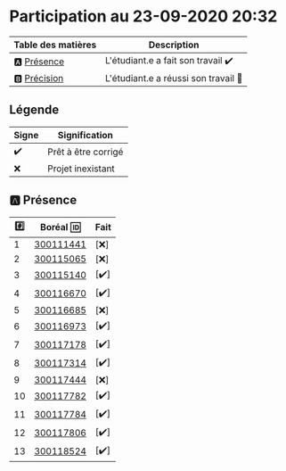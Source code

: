 # Participation au 23-09-2020 20:32

| Table des matières            | Description                                             |
|-------------------------------|---------------------------------------------------------|
| :a: [Présence](#a-présence)   | L'étudiant.e a fait son travail    :heavy_check_mark:   |
| :b: [Précision](#b-précision) | L'étudiant.e a réussi son travail  :tada:               |

## Légende

| Signe              | Signification                 |
|--------------------|-------------------------------|
| :heavy_check_mark: | Prêt à être corrigé           |
| :x:                | Projet inexistant             |

## :a: Présence

|:hash:| Boréal :id:                | Fait               |
|------|----------------------------|--------------------|
| 1 | [300111441](../300111441) | [:x:] |
| 2 | [300115065](../300115065) | [:x:] |
| 3 | [300115140](../300115140) | [:heavy_check_mark:] |
| 4 | [300116670](../300116670) | [:heavy_check_mark:] |
| 5 | [300116685](../300116685) | [:x:] |
| 6 | [300116973](../300116973) | [:heavy_check_mark:] |
| 7 | [300117178](../300117178) | [:heavy_check_mark:] |
| 8 | [300117314](../300117314) | [:heavy_check_mark:] |
| 9 | [300117444](../300117444) | [:x:] |
| 10 | [300117782](../300117782) | [:heavy_check_mark:] |
| 11 | [300117784](../300117784) | [:heavy_check_mark:] |
| 12 | [300117806](../300117806) | [:heavy_check_mark:] |
| 13 | [300118524](../300118524) | [:heavy_check_mark:] |

